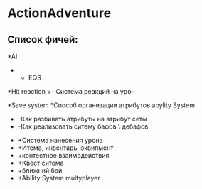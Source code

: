 # ActionAdventure

## Список фичей:
*AI
 + - EQS
    
*Hit reaction
  +- Система реакций на урон

*Save system
*Способ организации атрибутов abylity System
 + -Как разбивать атрибуты на атрибут сеты
 + -Как реализовать ситему бафов \ дебафов

* +Система нанесения урона 
* +Итема, инвентарь, эквипмент
* +контестное взаимодействия
* +Квест ситема
* +ближний бой
* +Ability System multyplayer
